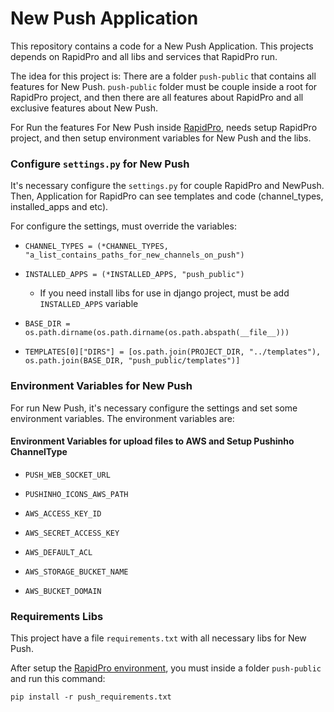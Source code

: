 # New Push Application

This repository contains a code for a New Push Application. This projects depends on RapidPro and all libs and services that RapidPro run.  

The idea for this project is: There are a folder `push-public` that contains all features for New Push. `push-public` folder must be couple inside a root for RapidPro project, and then there are all features about RapidPro and all exclusive features about New Push.

For Run the features For New Push inside [RapidPro](http://rapidpro.github.io/rapidpro/docs/), needs setup RapidPro project, and then setup environment variables for New Push and the libs.

### Configure `settings.py` for New Push

It's necessary configure the `settings.py` for couple RapidPro and NewPush. Then, Application for RapidPro can see templates and code (channel_types, installed_apps and etc).  

For configure the settings, must override the variables:

* `CHANNEL_TYPES = (*CHANNEL_TYPES, "a_list_contains_paths_for_new_channels_on_push")`

* `INSTALLED_APPS = (*INSTALLED_APPS, "push_public")`
	- If you need install libs for use in django project, must be add `INSTALLED_APPS` variable

* `BASE_DIR = os.path.dirname(os.path.dirname(os.path.abspath(__file__)))`

* `TEMPLATES[0]["DIRS"] = [os.path.join(PROJECT_DIR, "../templates"), os.path.join(BASE_DIR, "push_public/templates")]`

### Environment Variables for New Push

For run New Push, it's necessary configure the settings and set some environment variables. The environment variables are:

#### Environment Variables for upload files to AWS and Setup Pushinho ChannelType

* `PUSH_WEB_SOCKET_URL`

* `PUSHINHO_ICONS_AWS_PATH`

* `AWS_ACCESS_KEY_ID`

* `AWS_SECRET_ACCESS_KEY`

* `AWS_DEFAULT_ACL`

* `AWS_STORAGE_BUCKET_NAME`

* `AWS_BUCKET_DOMAIN`

### Requirements Libs

This project have a file `requirements.txt` with all necessary libs for New Push.

After setup the [RapidPro environment](http://rapidpro.github.io/rapidpro/docs/development/), you must inside a folder `push-public` and run this command:

`pip install -r push_requirements.txt`
